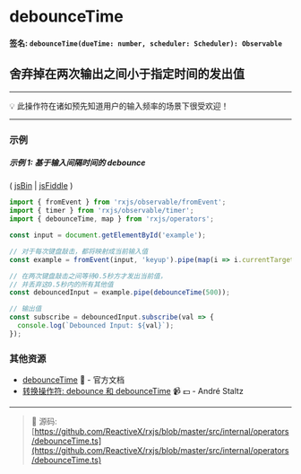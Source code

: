 # debounceTime

#### 签名: `debounceTime(dueTime: number, scheduler: Scheduler): Observable`

## 舍弃掉在两次输出之间小于指定时间的发出值

---

:bulb:  此操作符在诸如预先知道用户的输入频率的场景下很受欢迎！

---

### 示例

##### 示例 1: 基于输入间隔时间的 debounce

( [jsBin](http://jsbin.com/kacijarogi/1/edit?js,console,output) |
[jsFiddle](https://jsfiddle.net/btroncone/7kbg4q2e/) )

```js
import { fromEvent } from 'rxjs/observable/fromEvent';
import { timer } from 'rxjs/observable/timer';
import { debounceTime, map } from 'rxjs/operators';

const input = document.getElementById('example');

// 对于每次键盘敲击，都将映射成当前输入值
const example = fromEvent(input, 'keyup').pipe(map(i => i.currentTarget.value));

// 在两次键盘敲击之间等待0.5秒方才发出当前值，
// 并丢弃这0.5秒内的所有其他值
const debouncedInput = example.pipe(debounceTime(500));

// 输出值
const subscribe = debouncedInput.subscribe(val => {
  console.log(`Debounced Input: ${val}`);
});
```

### 其他资源

* [debounceTime](http://cn.rx.js.org/class/es6/Observable.js~Observable.html#instance-method-debounceTime) :newspaper: - 官方文档
* [转换操作符: debounce 和 debounceTime](https://egghead.io/lessons/rxjs-transformation-operators-debounce-and-debouncetime?course=rxjs-beyond-the-basics-operators-in-depth) :video_camera: :dollar: - André Staltz

---
> :file_folder: 源码:  [https://github.com/ReactiveX/rxjs/blob/master/src/internal/operators/debounceTime.ts](https://github.com/ReactiveX/rxjs/blob/master/src/internal/operators/debounceTime.ts)
